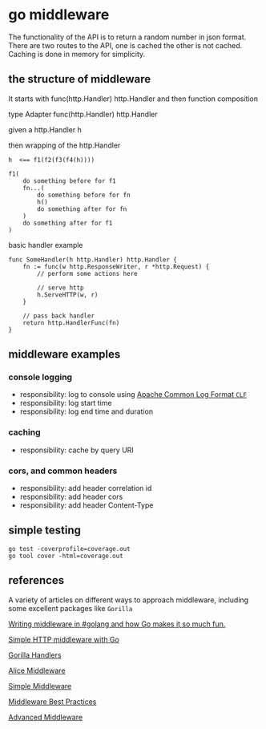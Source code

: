 # go middleware

The functionality of the API is to return a random number in json format.
There are two routes to the API, one is cached the other is not cached.
Caching is done in memory for simplicity.

## the structure of middleware

It starts with func(http.Handler) http.Handler
and then function composition

type Adapter func(http.Handler) http.Handler

given a http.Handler h

then wrapping of the http.Handler

```
h  <== f1(f2(f3(f4(h))))

f1(
    do something before for f1
    fn...(
        do something before for fn
        h()
        do something after for fn
    )
    do something after for f1
)
```

basic handler example

```
func SomeHandler(h http.Handler) http.Handler {
	fn := func(w http.ResponseWriter, r *http.Request) {
		// perform some actions here

		// serve http
		h.ServeHTTP(w, r)
	}

    // pass back handler
	return http.HandlerFunc(fn)
}
```

## middleware examples

### console logging

- responsibility:  log to console using [Apache Common Log Format `CLF`](http://httpd.apache.org/docs/2.2/logs.html#common)
- responsibility:  log start time
- responsibility:  log end time and duration

### caching

- responsibility: cache by query URI

### cors, and common headers

- responsibility: add header correlation id
- responsibility: add header cors
- responsibility: add header Content-Type

## simple testing

```
go test -coverprofile=coverage.out
go tool cover -html=coverage.out

```



## references

A variety of articles on different ways to approach middleware, including some excellent packages like `Gorilla`

[Writing middleware in #golang and how Go makes it so much fun.](https://medium.com/@matryer/writing-middleware-in-golang-and-how-go-makes-it-so-much-fun-4375c1246e81)

[Simple HTTP middleware with Go](https://hackernoon.com/simple-http-middleware-with-go-79a4ad62889b)

[Gorilla Handlers](http://www.gorillatoolkit.org/pkg/handlers#LoggingHandler)

[Alice Middleware](https://github.com/justinas/alice)

[Simple Middleware](https://hackernoon.com/simple-http-middleware-with-go-79a4ad62889b)

[Middleware Best Practices](https://www.nicolasmerouze.com/middlewares-golang-best-practices-examples/)

[Advanced Middleware](https://gowebexamples.com/advanced-middleware/)
